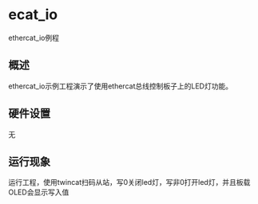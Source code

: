 # ecat_io

ethercat_io例程

## 概述
ethercat_io示例工程演示了使用ethercat总线控制板子上的LED灯功能。

## 硬件设置
无

## 运行现象
运行工程，使用twincat扫码从站，写0关闭led灯，写非0打开led灯，并且板载OLED会显示写入值
